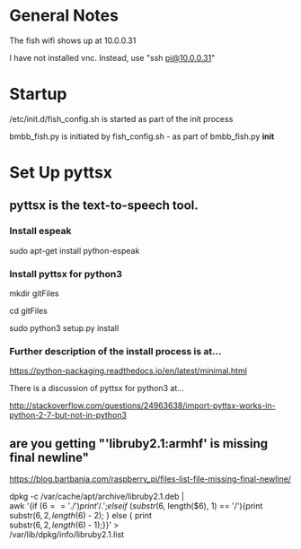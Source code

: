 General Notes
======
The fish wifi shows up at 10.0.0.31

I have not installed vnc. Instead, use "ssh pi@10.0.0.31"

Startup
======
/etc/init.d/fish_config.sh is started as part of the init process

bmbb_fish.py is initiated by fish_config.sh - as part of bmbb_fish.py __init__




Set Up pyttsx
======

## pyttsx is the text-to-speech tool. ##

### Install espeak ###
sudo apt-get install python-espeak

### Install pyttsx for python3 ###

mkdir gitFiles

cd gitFiles

sudo python3 setup.py install

### Further description of the install process is at... ###

https://python-packaging.readthedocs.io/en/latest/minimal.html

There is a discussion of pyttsx for python3 at...

http://stackoverflow.com/questions/24963638/import-pyttsx-works-in-python-2-7-but-not-in-python3

## are you getting "'libruby2.1:armhf' is missing final newline" ##

https://blog.bartbania.com/raspberry_pi/files-list-file-missing-final-newline/

dpkg -c /var/cache/apt/archive/libruby2.1.deb | \
awk '{if ($6 == './'){ print '/.'; } else if \
(substr($6, length($6), 1) == '/'){print \
substr($6, 2, length($6) - 2); } else { print \
substr($6, 2, length($6) - 1);}}' > \
/var/lib/dpkg/info/libruby2.1.list
